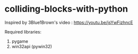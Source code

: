 # colliding-blocks-with-python
Inspired by 3Blue1Brown's video : https://youtu.be/jsYwFizhncE

Required libraries:
1. pygame
2. win32api (pywin32)

